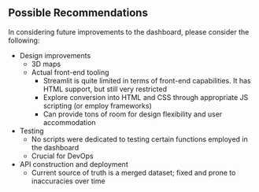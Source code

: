 ## Possible Recommendations

In considering future improvements to the dashboard, please consider the following:

- Design improvements
  - 3D maps
  - Actual front-end tooling
    - Streamlit is quite limited in terms of front-end capabilities. It has HTML support, but still very restricted
    - Explore conversion into HTML and CSS through appropriate JS scripting (or employ frameworks)
    - Can provide tons of room for design flexibility and user accommodation
- Testing
  - No scripts were dedicated to testing certain functions employed in the dashboard
  - Crucial for DevOps
- API construction and deployment
  - Current source of truth is a merged dataset; fixed and prone to inaccuracies over time
